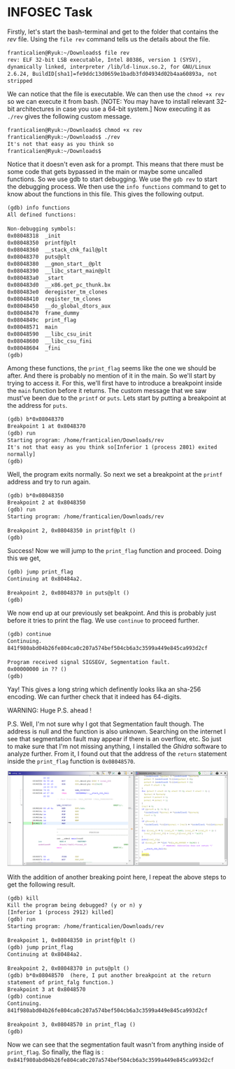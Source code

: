 # **INFOSEC Task**
Firstly, let's start the bash-terminal and get to the folder that contains the _rev_ file. Using the `file rev` command tells us the details about the file.
```
franticalien@Ryuk:~/Downloads$ file rev
rev: ELF 32-bit LSB executable, Intel 80386, version 1 (SYSV), dynamically linked, interpreter /lib/ld-linux.so.2, for GNU/Linux 2.6.24, BuildID[sha1]=fe9ddc13d0659e1badb3fd04934d02b4aa60893a, not stripped

```
We can notice that the file is executable. We can then use the `chmod +x rev` so we can execute it from bash. [NOTE: You may have to install relevant 32-bit architectures in case you use a 64-bit system.] Now executing it as `./rev` gives the following custom message.

```
franticalien@Ryuk:~/Downloads$ chmod +x rev
franticalien@Ryuk:~/Downloads$ ./rev
It's not that easy as you think so
franticalien@Ryuk:~/Downloads$ 
```
Notice that it doesn't even ask for a prompt. This means that there must be some code that gets bypassed in the main or maybe some uncalled functions. So we use gdb to start debugging. We use the `gdb rev` to start the debugging process. We then use the `info functions` command to get to know about the functions in this file. This gives the following output.
```
(gdb) info functions
All defined functions:

Non-debugging symbols:
0x08048318  _init
0x08048350  printf@plt
0x08048360  __stack_chk_fail@plt
0x08048370  puts@plt
0x08048380  __gmon_start__@plt
0x08048390  __libc_start_main@plt
0x080483a0  _start
0x080483d0  __x86.get_pc_thunk.bx
0x080483e0  deregister_tm_clones
0x08048410  register_tm_clones
0x08048450  __do_global_dtors_aux
0x08048470  frame_dummy
0x0804849c  print_flag
0x08048571  main
0x08048590  __libc_csu_init
0x08048600  __libc_csu_fini
0x08048604  _fini
(gdb) 

```
Among these functions, the `print_flag` seems like the one we should be after. And there is probably no mention of it in the main. So we'll start by trying to access it.
For this, we'll first have to introduce a breakpoint inside the `main` function before it returns. The custom message that we saw must've been due to the `printf` or `puts`.
Lets start by putting a breakpoint at the address for `puts`. 
```
(gdb) b*0x08048370
Breakpoint 1 at 0x8048370
(gdb) run 
Starting program: /home/franticalien/Downloads/rev 
It's not that easy as you think so[Inferior 1 (process 2801) exited normally]
(gdb) 
```
Well, the program exits normally. So next we set a breakpoint at the `printf` address and try to run again.
```
(gdb) b*0x08048350
Breakpoint 2 at 0x8048350
(gdb) run
Starting program: /home/franticalien/Downloads/rev 

Breakpoint 2, 0x08048350 in printf@plt ()
(gdb) 
```
Success! Now we will jump to the `print_flag` function and proceed. Doing this we get,
```
(gdb) jump print_flag
Continuing at 0x80484a2.

Breakpoint 2, 0x08048370 in puts@plt ()
(gdb) 
```
We now end up at our previously set beakpoint. And this is probably just before it tries to print the flag. We use `continue` to proceed further.
```
(gdb) continue
Continuing.
841f980abd04b26fe804ca0c207a574bef504cb6a3c3599a449e845ca993d2cf

Program received signal SIGSEGV, Segmentation fault.
0x00000000 in ?? ()
(gdb) 
```
Yay! This gives a long string which definently looks lika an sha-256 encoding. We can further check that it indeed has 64-digits. 

WARNING: Huge P.S. ahead !

P.S. Well, I'm not sure why I got that Segmentation fault though. The address is null and the function is also unknown. Searching on the internet I see that segmentation fault may appear if there is an overflow, etc. So just to make sure that I'm not missing anything, I installed the _Ghidra_ software to analyze further. From it, I found out that the address of the `return` statement inside the `print_flag` function is `0x08048570`.

![screenshot](./assets/ghidra.PNG)

With the addition of another breaking point here, I repeat the above steps to get the following result.
```
(gdb) kill
Kill the program being debugged? (y or n) y
[Inferior 1 (process 2912) killed]
(gdb) run
Starting program: /home/franticalien/Downloads/rev 

Breakpoint 1, 0x08048350 in printf@plt ()
(gdb) jump print_flag
Continuing at 0x80484a2.

Breakpoint 2, 0x08048370 in puts@plt ()
(gdb) b*0x08048570  (here, I put another breakpoint at the return statement of print_falg function.)
Breakpoint 3 at 0x8048570
(gdb) continue
Continuing.
841f980abd04b26fe804ca0c207a574bef504cb6a3c3599a449e845ca993d2cf

Breakpoint 3, 0x08048570 in print_flag ()
(gdb)
```
Now we can see that the segmentation fault wasn't from anything inside of `print_flag`. So finally, the flag is : `0x841f980abd04b26fe804ca0c207a574bef504cb6a3c3599a449e845ca993d2cf`
